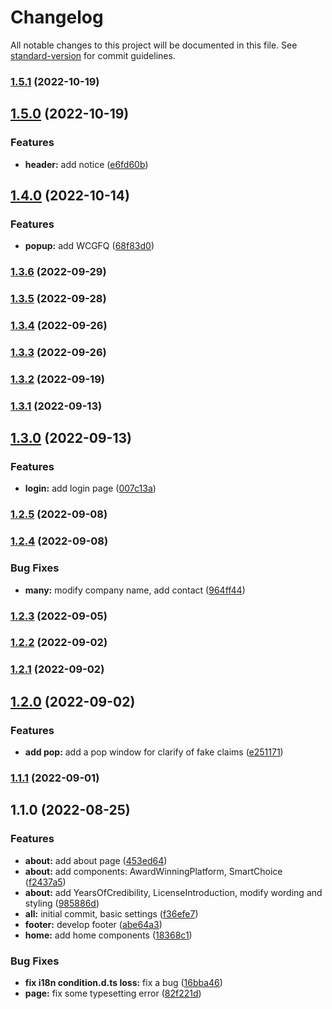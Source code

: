 # Changelog

All notable changes to this project will be documented in this file. See [standard-version](https://github.com/conventional-changelog/standard-version) for commit guidelines.

### [1.5.1](https://git.wcgmarkets.com/Alice_Chou/wcg-cgse/compare/v1.5.0...v1.5.1) (2022-10-19)

## [1.5.0](https://git.wcgmarkets.com/Alice_Chou/wcg-cgse/compare/v1.4.0...v1.5.0) (2022-10-19)


### Features

* **header:** add notice ([e6fd60b](https://git.wcgmarkets.com/Alice_Chou/wcg-cgse/commit/e6fd60ba81089b9a4135f9c16cbd1d9e99aee867))

## [1.4.0](https://git.wcgmarkets.com/Alice_Chou/wcg-cgse/compare/v1.3.6...v1.4.0) (2022-10-14)


### Features

* **popup:** add WCGFQ ([68f83d0](https://git.wcgmarkets.com/Alice_Chou/wcg-cgse/commit/68f83d0684545e0f74fa7e2ac55da4b653e09400))

### [1.3.6](https://git.wcgmarkets.com/Alice_Chou/wcg-cgse/compare/v1.3.5...v1.3.6) (2022-09-29)

### [1.3.5](https://git.wcgmarkets.com/Alice_Chou/wcg-cgse/compare/v1.3.4...v1.3.5) (2022-09-28)

### [1.3.4](https://git.wcgmarkets.com/Alice_Chou/wcg-cgse/compare/v1.3.3...v1.3.4) (2022-09-26)

### [1.3.3](https://git.wcgmarkets.com/Alice_Chou/wcg-cgse/compare/v1.3.2...v1.3.3) (2022-09-26)

### [1.3.2](https://git.wcgmarkets.com/Alice_Chou/wcg-cgse/compare/v1.3.1...v1.3.2) (2022-09-19)

### [1.3.1](https://git.wcgmarkets.com/Alice_Chou/wcg-cgse/compare/v1.3.0...v1.3.1) (2022-09-13)

## [1.3.0](https://git.wcgmarkets.com/Alice_Chou/wcg-cgse/compare/v1.2.5...v1.3.0) (2022-09-13)


### Features

* **login:** add login page ([007c13a](https://git.wcgmarkets.com/Alice_Chou/wcg-cgse/commit/007c13a73d98d9dc4cfefe8c5a7ef192bd2d025e))

### [1.2.5](https://git.wcgmarkets.com/Alice_Chou/wcg-cgse/compare/v1.2.4...v1.2.5) (2022-09-08)

### [1.2.4](https://git.wcgmarkets.com/Alice_Chou/wcg-cgse/compare/v1.2.3...v1.2.4) (2022-09-08)


### Bug Fixes

* **many:** modify company name, add contact ([964ff44](https://git.wcgmarkets.com/Alice_Chou/wcg-cgse/commit/964ff4457a168c98fb8ef620460933f9eacf8d60))

### [1.2.3](https://git.wcgmarkets.com/Alice_Chou/wcg-cgse/compare/v1.2.2...v1.2.3) (2022-09-05)

### [1.2.2](https://git.wcgmarkets.com/Alice_Chou/wcg-cgse/compare/v1.2.1...v1.2.2) (2022-09-02)

### [1.2.1](https://git.wcgmarkets.com/Alice_Chou/wcg-cgse/compare/v1.2.0...v1.2.1) (2022-09-02)

## [1.2.0](https://git.wcgmarkets.com/Alice_Chou/wcg-cgse/compare/v1.1.1...v1.2.0) (2022-09-02)


### Features

* **add pop:** add a pop window for clarify of fake claims ([e251171](https://git.wcgmarkets.com/Alice_Chou/wcg-cgse/commit/e251171a5fcd57c079da1b7f035b1dad4532268a))

### [1.1.1](https://git.wcgmarkets.com/Alice_Chou/wcg-cgse/compare/v1.1.0...v1.1.1) (2022-09-01)

## 1.1.0 (2022-08-25)


### Features

* **about:** add about page ([453ed64](https://git.wcgmarkets.com/Alice_Chou/wcg-cgse/commit/453ed647566fa64ed07e535c84241d62616589bb))
* **about:** add components: AwardWinningPlatform, SmartChoice ([f2437a5](https://git.wcgmarkets.com/Alice_Chou/wcg-cgse/commit/f2437a5a2691bde3c067123770ca7c57034ee771))
* **about:** add YearsOfCredibility, LicenseIntroduction, modify wording and styling ([985886d](https://git.wcgmarkets.com/Alice_Chou/wcg-cgse/commit/985886d3f44950f3ae09c0846463b8762508e568))
* **all:** initial commit, basic settings ([f36efe7](https://git.wcgmarkets.com/Alice_Chou/wcg-cgse/commit/f36efe73c30bb20152ad2895f23d2c4ac84624b8))
* **footer:** develop footer ([abe64a3](https://git.wcgmarkets.com/Alice_Chou/wcg-cgse/commit/abe64a3f1c852ed5d594f3015eb4f8f18f58149a))
* **home:** add home components ([18368c1](https://git.wcgmarkets.com/Alice_Chou/wcg-cgse/commit/18368c1ef94fb9e80ed3453ca68a970652d632a4))


### Bug Fixes

* **fix i18n condition.d.ts loss:** fix a bug ([16bba46](https://git.wcgmarkets.com/Alice_Chou/wcg-cgse/commit/16bba461ec990a36150fed2584fdf51ee35caecd))
* **page:** fix some typesetting error ([82f221d](https://git.wcgmarkets.com/Alice_Chou/wcg-cgse/commit/82f221d68d5a114ef4705219b554027a0cee6086))
